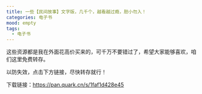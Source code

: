 ```yaml
---
title: 一些【民间故事】文字版，几千个，越看越过瘾，胆小勿入！
categories: 电子书
mood: empty
tags:
  - 电子书
---
```





这些资源都是我在外面花高价买来的，可千万不要错过了，希望大家能够喜欢，咱们这里免费转存。




以防失效，点击下方链接，尽快转存就行！




下载链接：https://pan.quark.cn/s/1faf1d428e45








